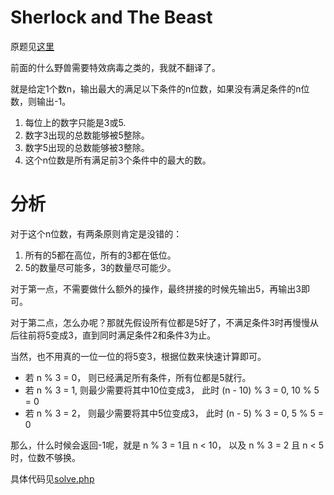 # Sherlock and The Beast
原题见[这里](https://www.hackerrank.com/challenges/sherlock-and-the-beast/problem)

前面的什么野兽需要特效病毒之类的，我就不翻译了。

就是给定1个数n，输出最大的满足以下条件的n位数，如果没有满足条件的n位数，则输出-1。
1. 每位上的数字只能是3或5.
2. 数字3出现的总数能够被5整除。
3. 数字5出现的总数能够被3整除。
4. 这个n位数是所有满足前3个条件中的最大的数。

# 分析
对于这个n位数，有两条原则肯定是没错的：
1. 所有的5都在高位，所有的3都在低位。
2. 5的数量尽可能多，3的数量尽可能少。

对于第一点，不需要做什么额外的操作，最终拼接的时候先输出5，再输出3即可。

对于第二点，怎么办呢？那就先假设所有位都是5好了，不满足条件3时再慢慢从后往前将5变成3，直到同时满足条件2和条件3为止。

当然，也不用真的一位一位的将5变3，根据位数来快速计算即可。
* 若 n % 3 = 0， 则已经满足所有条件，所有位都是5就行。
* 若 n % 3 = 1,  则最少需要将其中10位变成3， 此时 (n - 10) % 3 = 0, 10 % 5 = 0
* 若 n % 3 = 2， 则最少需要将其中5位变成3， 此时 (n - 5) % 3 = 0, 5 % 5 = 0

那么，什么时候会返回-1呢，就是 n % 3 = 1且 n < 10， 以及 n % 3 = 2 且 n < 5时，位数不够换。

具体代码见[solve.php](./solve.php)